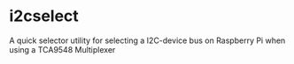 # i2cselect
A quick selector utility for selecting a I2C-device bus on Raspberry Pi when using a TCA9548 Multiplexer
